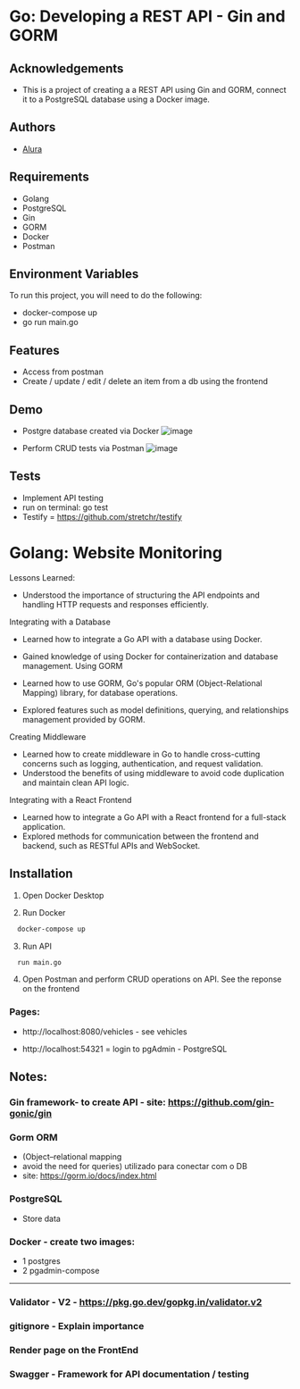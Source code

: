 # Go: Developing a REST API - Gin and GORM

## Acknowledgements

- This is a project of creating a a REST API using Gin and GORM, connect it to a PostgreSQL database using a Docker image.

## Authors

- [Alura](https://cursos.alura.com.br/formacao-go)

## Requirements

- Golang
- PostgreSQL
- Gin
- GORM
- Docker
- Postman

## Environment Variables

To run this project, you will need to do the following:

- docker-compose up
- go run main.go

## Features

- Access from postman
- Create / update / edit / delete an item from a db using the frontend

## Demo

- Postgre database created via Docker
  ![image](https://github.com/tiagoc0sta/class33/assets/63982700/4d4ec76a-e39e-491a-9e12-fb75afdfc0ed)

- Perform CRUD tests via Postman
  ![image](https://github.com/tiagoc0sta/class33/assets/63982700/3e265af4-ba2e-46bd-a4fa-265a1e62999d)

## Tests

- Implement API testing
- run on terminal: go test
- Testify = https://github.com/stretchr/testify

# Golang: Website Monitoring

Lessons Learned:

- Understood the importance of structuring the API endpoints and handling HTTP requests and responses efficiently.

Integrating with a Database

- Learned how to integrate a Go API with a database using Docker.
- Gained knowledge of using Docker for containerization and database management.
  Using GORM

- Learned how to use GORM, Go's popular ORM (Object-Relational Mapping) library, for database operations.
- Explored features such as model definitions, querying, and relationships management provided by GORM.

Creating Middleware

- Learned how to create middleware in Go to handle cross-cutting concerns such as logging, authentication, and request validation.
- Understood the benefits of using middleware to avoid code duplication and maintain clean API logic.

Integrating with a React Frontend

- Learned how to integrate a Go API with a React frontend for a full-stack application.
- Explored methods for communication between the frontend and backend, such as RESTful APIs and WebSocket.

## Installation

1. Open Docker Desktop

2. Run Docker

```bash
  docker-compose up
```

3. Run API

```bash
  run main.go
```

4. Open Postman and perform CRUD operations on API. See the reponse on the frontend

### Pages:

- http://localhost:8080/vehicles - see vehicles

- http://localhost:54321 = login to pgAdmin - PostgreSQL

## Notes:

### Gin framework- to create API - site: https://github.com/gin-gonic/gin

### Gorm ORM

- (Object–relational mapping
- avoid the need for queries) utilizado para conectar com o DB
- site: https://gorm.io/docs/index.html

### PostgreSQL

- Store data

### Docker - create two images:

- 1 postgres
- 2 pgadmin-compose

---

### Validator - V2 - https://pkg.go.dev/gopkg.in/validator.v2

### gitignore - Explain importance

### Render page on the FrontEnd

### Swagger - Framework for API documentation / testing
